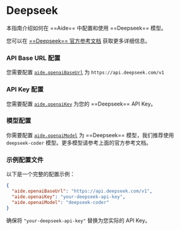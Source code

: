 # Deepseek

本指南介绍如何在 ==Aide== 中配置和使用 ==Deepseek== 模型。

您可以在 [==Deepseek== 官方参考文档](https://platform.deepseek.com/api-docs/) 获取更多详细信息。

### API Base URL 配置

您需要配置 [`aide.openaiBaseUrl`](../configuration/openai-base-url.md) 为 `https://api.deepseek.com/v1`

### API Key 配置

您需要配置 [`aide.openaiKey`](../configuration/openai-key.md) 为您的 ==Deepseek== API Key。

### 模型配置

你需要配置 [`aide.openaiModel`](../configuration/openai-model.md) 为 ==Deepseek== 模型，我们推荐使用 `deepseek-coder` 模型。更多模型请参考上面的官方参考文档。

### 示例配置文件

以下是一个完整的配置示例：

```json
{
  "aide.openaiBaseUrl": "https://api.deepseek.com/v1",
  "aide.openaiKey": "your-deepseek-api-key",
  "aide.openaiModel": "deepseek-coder"
}
```

确保将 `"your-deepseek-api-key"` 替换为您实际的 API Key。
